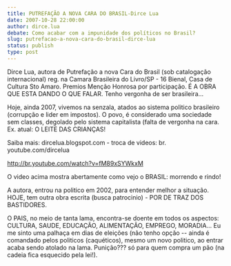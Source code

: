 ```yaml
---
title: PUTREFAÇÃO A NOVA CARA DO BRASIL-Dirce Lua
date: 2007-10-28 22:00:00
author: dirce.lua
debate: Como acabar com a impunidade dos políticos no Brasil?
slug: putrefacao-a-nova-cara-do-brasil-dirce-lua
status: publish 
type: post
---
```


Dirce Lua, autora de Putrefação a nova Cara do Brasil (sob catalogação internacional) reg. na Camara Brasileira do Livro/SP - 16 Bienal, Casa de Cultura Sto Amaro. Premios Menção Honrosa por participação. É A OBRA QUE ESTA DANDO O QUE FALAR. Tenho vergonha de ser brasileira...  

Hoje, ainda 2007, vivemos na senzala, atados ao sistema politico brasileiro (corrupção e lider em impostos). O povo, é considerado uma sociedade sem classes, degolado pelo sistema capitalista (falta de vergonha na cara. Ex. atual: O LEITE DAS CRIANÇAS!  

Saiba mais: dircelua.blogspot.com - troca de videos: br. youtube.com/dircelua  

http://br.youtube.com/watch?v=fM89xSYWkxM  

O video acima mostra abertamente como vejo o BRASIL: morrendo e rindo!  

A autora, entrou na politico em 2002, para entender melhor a situação. HOJE, tem outra obra escrita (busca patrocinio) - POR DE TRAZ DOS BASTIDORES.  

O PAIS, no meio de tanta lama, encontra-se doente em todos os aspectos: CULTURA, SAUDE, EDUCAÇÃO, ALIMENTAÇÃO, EMPREGO, MORADIA... Eu me sinto uma palhaça em dias de eleições (não tenho opção -- ainda é comandado pelos politicos (caquéticos), mesmo um novo politico, ao entrar acaba sendo atolado na lama. Punição??? só para quem compra um pão (na cadeia fica esquecido pela lei!).
